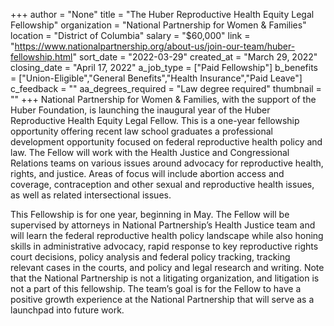 +++
author = "None"
title = "The Huber Reproductive Health Equity Legal Fellowship"
organization = "National Partnership for Women & Families"
location = "District of Columbia"
salary = "$60,000"
link = "https://www.nationalpartnership.org/about-us/join-our-team/huber-fellowship.html"
sort_date = "2022-03-29"
created_at = "March 29, 2022"
closing_date = "April 17, 2022"
a_job_type = ["Paid Fellowship"]
b_benefits = ["Union-Eligible","General Benefits","Health Insurance","Paid Leave"]
c_feedback = ""
aa_degrees_required = "Law degree required"
thumbnail = ""
+++
National Partnership for Women & Families, with the support of the Huber Foundation, is launching the inaugural year of the Huber Reproductive Health Equity Legal Fellow. This is a one-year fellowship opportunity offering recent law school graduates a professional development opportunity focused on federal reproductive health policy and law. The Fellow will work with the Health Justice and Congressional Relations teams on various issues around advocacy for reproductive health, rights, and justice. Areas of focus will include abortion access and coverage, contraception and other sexual and reproductive health issues, as well as related intersectional issues.

This Fellowship is for one year, beginning in May. The Fellow will be supervised by attorneys in National Partnership’s Health Justice team and will learn the federal reproductive health policy landscape while also honing skills in administrative advocacy, rapid response to key reproductive rights court decisions, policy analysis and federal policy tracking, tracking relevant cases in the courts, and policy and legal research and writing. Note that the National Partnership is not a litigating organization, and litigation is not a part of this fellowship. The team’s goal is for the Fellow to have a positive growth experience at the National Partnership that will serve as a launchpad into future work.